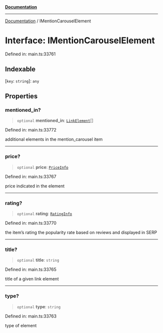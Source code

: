 [**Documentation**](../README.md)

***

[Documentation](../README.md) / IMentionCarouselElement

# Interface: IMentionCarouselElement

Defined in: main.ts:33761

## Indexable

\[`key`: `string`\]: `any`

## Properties

### mentioned\_in?

> `optional` **mentioned\_in**: [`LinkElement`](../classes/LinkElement.md)[]

Defined in: main.ts:33772

additional elements in the mention_carousel item

***

### price?

> `optional` **price**: [`PriceInfo`](../classes/PriceInfo.md)

Defined in: main.ts:33767

price indicated in the element

***

### rating?

> `optional` **rating**: [`RatingInfo`](../classes/RatingInfo.md)

Defined in: main.ts:33770

the item’s rating 
the popularity rate based on reviews and displayed in SERP

***

### title?

> `optional` **title**: `string`

Defined in: main.ts:33765

title of a given link element

***

### type?

> `optional` **type**: `string`

Defined in: main.ts:33763

type of element
